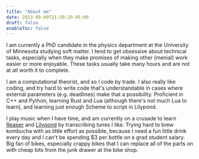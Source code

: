 ```yaml
---
title: "About me"
date: 2023-08-09T21:59:29-05:00
draft: false
enableToc: false
---
```


I am currently a PhD candidate in the physics department at the University of Minnesota studying soft matter.
I tend to get obsessive about technical tasks, especially when they make promises of making other (menial) work easier or more enjoyable.
These tasks usually take many hours and are not at all worth it to complete.

I am a computational theorist, and so I code by trade.
I also really like coding, and try hard to write code that's understandable in cases where external parameters (e.g. deadlines) make that a possibility.
Proficient in C++ and Python, learning Rust and Lua (although there's not much Lua to learn), and learning just enough Scheme to script in Lilypond.

I play music when I have time, and am currently on a crusade to learn [Reaper](https://www.reaper.fm/) and [Lilypond](https://lilypond.org/) by transcribing tunes I like.
Trying hard to brew kombucha with as little effort as possible, because I need a fun little drink every day and I can't be spending $3 per bottle on a grad student salary.
Big fan of bikes, especially crappy bikes that I can replace all of the parts on with cheap bits from the junk drawer at the bike shop.
